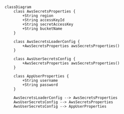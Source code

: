 <!--
Copilot, genera los pasos un diagrama de clases Mermaid basado en las clases de este proyecto.
-->
```mermaid
classDiagram
    class AwsSecretsProperties {
        +String region
        +String accessKeyId
        +String secretAccessKey
        +String bucketName
    }

    class AwsSecretsLoaderConfig {
        +AwsSecretsProperties awsSecretsProperties()
    }

    class AwsUserSecretsConfig {
        +AwsSecretsProperties awsSecretsProperties()
    }

    class AppUserProperties {
        +String username
        +String password
    }

    AwsSecretsLoaderConfig --> AwsSecretsProperties
    AwsUserSecretsConfig --> AwsSecretsProperties
    AwsUserSecretsConfig --> AppUserProperties